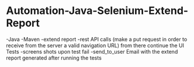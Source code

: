 # Automation-Java-Selenium-Extend-Report
-Java -Maven -extend report -rest API calls (make a put request in order to receive from the server a valid navigation URL) from there continue the UI Tests -screens shots upon test fail  -send_to_user Email with the extend report generated after running the tests 
